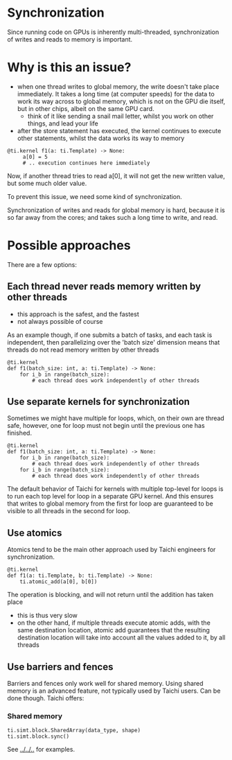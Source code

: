 # Synchronization

Since running code on GPUs is inherently multi-threaded, synchronization of writes and reads to memory is important.

# Why is this an issue?

- when one thread writes to global memory, the write doesn't take place immediately. It takes a long time (at computer speeds) for the data to work its way across to global memory, which is not on the GPU die itself, but in other chips, albeit on the same GPU card.
    - think of it like sending a snail mail letter, whilst you work on other things, and lead your life
- after the store statement has executed, the kernel continues to execute other statements, whilst the data works its way to memory
```
@ti.kernel f1(a: ti.Template) -> None:
     a[0] = 5
     # .. execution continues here immediately
```

Now, if another thread tries to read a[0], it will not get the new written value, but some much older value.

To prevent this issue, we need some kind of synchronization.

Synchronization of writes and reads for global memory is hard, because it is so far away from the cores; and takes such a long time to write, and read.

# Possible approaches

There are a few options:

## Each thread never reads memory written by other threads

- this approach is the safest, and the fastest
- not always possible of course

As an example though, if one submits a batch of tasks, and each task is independent, then parallelizing over the 'batch size' dimension means that threads do not read memory written by other threads

```
@ti.kernel
def f1(batch_size: int, a: ti.Template) -> None:
    for i_b in range(batch_size):
        # each thread does work independently of other threads
```

## Use separate kernels for synchronization

Sometimes we might have multiple for loops, which, on their own are thread safe, however, one for loop must not begin until the previous one has finished.

```
@ti.kernel
def f1(batch_size: int, a: ti.Template) -> None:
    for i_b in range(batch_size):
        # each thread does work independently of other threads
    for i_b in range(batch_size):
        # each thread does work independently of other threads
```

The default behavior of Taichi for kernels with multiple top-level for loops is to run each top level for loop in a separate GPU kernel. And this ensures that writes to global memory from the first for loop are guaranteed to be visible to all threads in the second for loop.

## Use atomics

Atomics tend to be the main other approach used by Taichi engineers for synchronization.

```
@ti.kernel
def f1(a: ti.Template, b: ti.Template) -> None:
    ti.atomic_add(a[0], b[0])
```
The operation is blocking, and will not return until the addition has taken place
- this is thus very slow
- on the other hand, if multiple threads execute atomic adds, with the same destination location, atomic add guarantees that the resulting destination location will take into account all the values added to it, by all threads

## Use barriers and fences

Barriers and fences only work well for shared memory. Using shared memory is an advanced feature, not typically used by Taichi users. Can be done though. Taichi offers:

### Shared memory

```
ti.simt.block.SharedArray(data_type, shape)
ti.simt.block.sync()
```
See [../../..](tests/python/test_shared_array.py) for examples.

